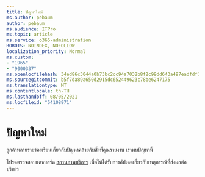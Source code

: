 ```yaml
---
title: ปัญหาใหม่
ms.author: pebaum
author: pebaum
ms.audience: ITPro
ms.topic: article
ms.service: o365-administration
ROBOTS: NOINDEX, NOFOLLOW
localization_priority: Normal
ms.custom:
- "1965"
- "9000337"
ms.openlocfilehash: 34ed86c3044a0b73bc2cc94a7032b8f2c99dd643a497eadfdf3b26172c1200df
ms.sourcegitcommit: b5f7da89a650d2915dc652449623c78be6247175
ms.translationtype: MT
ms.contentlocale: th-TH
ms.lasthandoff: 08/05/2021
ms.locfileid: "54108971"
---
```

# <a name="emerging-issue"></a>ปัญหาใหม่

ลูกค้าหลายรายร้องเรียนเกี่ยวกับปัญหาคล้ายกับสิ่งที่คุณรายงาน เราพบปัญหานี้

โปรดตรวจสอบแดชบอร์ด [สถานภาพบริการ](https://admin.microsoft.com/adminportal/home#/servicehealth) เพื่อให้ได้รับการอัปเดตเกี่ยวกับเหตุการณ์ที่ส่งผลต่อบริการ